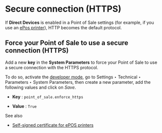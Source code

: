 # Secure connection (HTTPS)

If **Direct Devices** is enabled in a Point of Sale settings (for example, if
you use an [ePos printer](epos_printers.html)), HTTP becomes the default
protocol.

## Force your Point of Sale to use a secure connection (HTTPS)

Add a new **key** in the **System Parameters** to force your Point of Sale to
use a secure connection with the HTTPS protocol.

To do so, activate the [developer
mode](../../../general/developer_mode.html#developer-mode), go to Settings ‣
Technical ‣ Parameters ‣ System Parameters, then create a new parameter, add
the following values and click on _Save_.

  * **Key** : `point_of_sale.enforce_https`

  * **Value** : `True`

See also

  * [Self-signed certificate for ePOS printers](epos_ssc.html)

